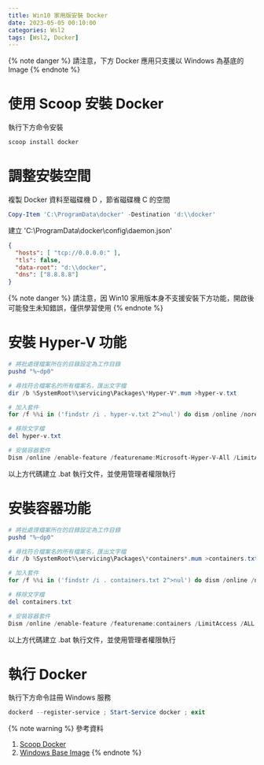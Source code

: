 ```yaml
---
title: Win10 家用版安裝 Docker
date: 2023-05-05 00:10:00
categories: Wsl2
tags: [Wsl2, Docker]
---
```


{% note danger %}
請注意，下方 Docker 應用只支援以 Ｗindows 為基底的 Image
{% endnote %}

# 使用 Scoop 安裝 Docker
執行下方命令安裝
```powershell
scoop install docker
```

<!--more-->

# 調整安裝空間
複製 Docker 資料至磁碟機 D ，節省磁碟機 C 的空間
```powershell
Copy-Item 'C:\ProgramData\docker' -Destination 'd:\\docker'
```

建立 'C:\ProgramData\docker\config\daemon.json'
```json
{
  "hosts": [ "tcp://0.0.0.0:" ],
  "tls": false,
  "data-root": "d:\\docker",
  "dns": ["8.8.8.8"]
}
```

{% note danger %}
請注意，因 Win10 家用版本身不支援安裝下方功能，開啟後可能發生未知錯誤，僅供學習使用
{% endnote %}

# 安裝 Hyper-V 功能
```powershell
# 將批處理檔案所在的目錄設定為工作目錄
pushd "%~dp0"

# 尋找符合檔案名的所有檔案名，匯出文字檔
dir /b %SystemRoot%\servicing\Packages\*Hyper-V*.mum >hyper-v.txt

# 加入套件
for /f %%i in ('findstr /i . hyper-v.txt 2^>nul') do dism /online /norestart /add-package:"%SystemRoot%\servicing\Packages\%%i"

# 移除文字檔
del hyper-v.txt

# 安裝容器套件
Dism /online /enable-feature /featurename:Microsoft-Hyper-V-All /LimitAccess /ALL
```

以上方代碼建立 .bat 執行文件，並使用管理者權限執行

# 安裝容器功能
```powershell
# 將批處理檔案所在的目錄設定為工作目錄
pushd "%~dp0"

# 尋找符合檔案名的所有檔案名，匯出文字檔
dir /b %SystemRoot%\servicing\Packages\*containers*.mum >containers.txt

# 加入套件
for /f %%i in ('findstr /i . containers.txt 2^>nul') do dism /online /norestart /add-package:"%SystemRoot%\servicing\Packages\%%i"

# 移除文字檔
del containers.txt

# 安裝容器套件
Dism /online /enable-feature /featurename:containers /LimitAccess /ALL
```

以上方代碼建立 .bat 執行文件，並使用管理者權限執行

# 執行 Docker
執行下方命令註冊 Ｗindows 服務
```powershell
dockerd --register-service ; Start-Service docker ; exit
```

{% note warning %}
參考資料
1. [Scoop Docker](https://scoop.sh/#/apps?q=docker&s=0&d=1&o=true)
2. [Windows Base Image](https://learn.microsoft.com/zh-tw/virtualization/windowscontainers/manage-containers/container-base-images)
{% endnote %}
